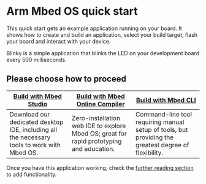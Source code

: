 <h1 id="quick-start">Arm Mbed OS quick start</h1>

This quick start gets an example application running on your board. It shows how to create and build an application, select your build target, flash your board and interact with your device.

Blinky is a simple application that blinks the LED on your development board every 500 milliseconds.

## Please choose how to proceed

| [Build with Mbed Studio](https://os.mbed.com/docs/mbed-studio/current/getting-started/index.html) | [Build with Mbed Online Compiler](../quick-start/online-with-the-online-compiler.html) |  [Build with Mbed CLI](../quick-start/offline-with-mbed-cli.html) |
| --- | --- | --- |
|Download our dedicated desktop IDE, including all the necessary tools to work with Mbed OS. | Zero-installation web IDE to explore Mbed OS; great for rapid prototyping and education. | Command-line tool requiring manual setup of tools, but providing the greatest degree of flexibility. |

Once you have this application working, check the [further reading section](../quick-start/further-reading.html) to add functionality.
